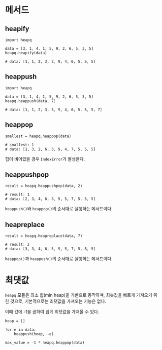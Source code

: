 # 메서드
## heapify
```
import heapq

data = [3, 1, 4, 1, 5, 9, 2, 6, 5, 3, 5]
heapq.heapify(data)

# data: [1, 1, 2, 3, 3, 9, 4, 6, 5, 5, 5]
```

## heappush
```
import heapq

data = [3, 1, 4, 1, 5, 9, 2, 6, 5, 3, 5]
heapq.heappush(data, 7)

# data: [1, 1, 2, 3, 3, 9, 4, 6, 5, 5, 5, 7]
```

## heappop
```
smallest = heapq.heappop(data)

# smallest: 1
# data: [1, 3, 2, 6, 3, 9, 4, 7, 5, 5, 5]
```
힙이 비어있을 경우 `IndexError`가 발생한다.

## heappushpop
```
result = heapq.heappushpop(data, 2)

# result: 1
# data: [2, 3, 4, 6, 3, 9, 5, 7, 5, 5, 5]
```
`heappush()`와 `heappop()`의 순서대로 실행하는 메서드이다.

## heapreplace
```
result = heapq.heapreplace(data, 7)

# result: 2
# data: [3, 3, 4, 6, 5, 9, 5, 7, 5, 8, 5]
```
`heappop()`과 `heappush()`의 순서대로 실행하는 메서드이다.

# 최댓값
`heapq` 모듈은 최소 힙(min heap)을 기반으로 동작하며, 최솟값을 빠르게 가져오기 위한 것으로, 기본적으로는 최댓값을 가져오는 기능은 없다.

이때 값에 -1을 곱하여 쉽게 최댓값을 가져올 수 있다.
```
heap = []

for e in data:
    heappush(heap, -e)

max_value = -1 * heapq.heappop(data)
```
